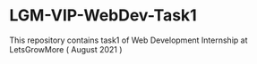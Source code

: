 # LGM-VIP-WebDev-Task1
This repository contains task1 of Web Development Internship at LetsGrowMore ( August 2021 )
